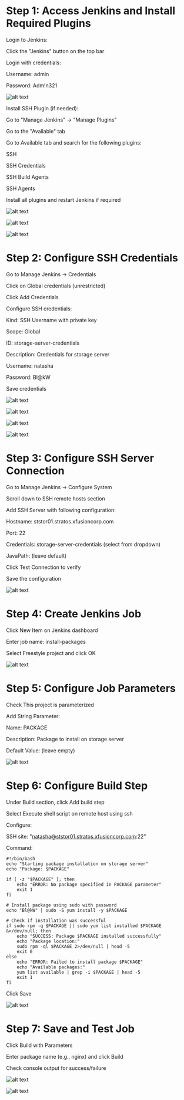 # Step 1: Access Jenkins and Install Required Plugins

Login to Jenkins:

Click the "Jenkins" button on the top bar

Login with credentials:

Username: admin

Password: Adm!n321

![alt text](image.png)

Install SSH Plugin (if needed):

Go to "Manage Jenkins" → "Manage Plugins"

Go to the "Available" tab

Go to Available tab and search for the following plugins:

SSH

SSH Credentials

SSH Build Agents

SSH Agents

Install all plugins and restart Jenkins if required

![alt text](image-1.png)

![alt text](image-2.png)

![alt text](image.png)

# Step 2: Configure SSH Credentials

Go to Manage Jenkins → Credentials

Click on Global credentials (unrestricted)

Click Add Credentials

Configure SSH credentials:

Kind: SSH Username with private key

Scope: Global

ID: storage-server-credentials

Description: Credentials for storage server

Username: natasha

Password: Bl@kW

Save credentials

![alt text](image-3.png)

![alt text](image-4.png)

![alt text](image-5.png)

![alt text](image-6.png)

# Step 3: Configure SSH Server Connection

Go to Manage Jenkins → Configure System

Scroll down to SSH remote hosts section

Add SSH Server with following configuration:

Hostname: ststor01.stratos.xfusioncorp.com

Port: 22

Credentials: storage-server-credentials (select from dropdown)

JavaPath: (leave default)

Click Test Connection to verify

Save the configuration

![alt text](image-7.png)


# Step 4: Create Jenkins Job

Click New Item on Jenkins dashboard

Enter job name: install-packages

Select Freestyle project and click OK

![alt text](image-8.png)

# Step 5: Configure Job Parameters

Check This project is parameterized

Add String Parameter:

Name: PACKAGE

Description: Package to install on storage server

Default Value: (leave empty)

![alt text](image-9.png)

# Step 6: Configure Build Step

Under Build section, click Add build step

Select Execute shell script on remote host using ssh

Configure:

SSH site: "natasha@ststor01.stratos.xfusioncorp.com:22"

Command: 
         
```
#!/bin/bash
echo "Starting package installation on storage server"
echo "Package: $PACKAGE"

if [ -z "$PACKAGE" ]; then
    echo "ERROR: No package specified in PACKAGE parameter"
    exit 1
fi

# Install package using sudo with password
echo "Bl@kW" | sudo -S yum install -y $PACKAGE

# Check if installation was successful
if sudo rpm -q $PACKAGE || sudo yum list installed $PACKAGE &>/dev/null; then
    echo "SUCCESS: Package $PACKAGE installed successfully"
    echo "Package location:"
    sudo rpm -ql $PACKAGE 2>/dev/null | head -5
    exit 0
else
    echo "ERROR: Failed to install package $PACKAGE"
    echo "Available packages:"
    yum list available | grep -i $PACKAGE | head -5
    exit 1
fi
```

Click Save


![alt text](image-10.png)

# Step 7: Save and Test Job

Click Build with Parameters

Enter package name (e.g., nginx) and click Build

Check console output for success/failure

![alt text](image-11.png)

![alt text](image-12.png)